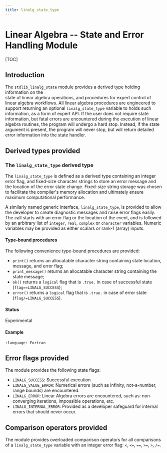 ```yaml
---
title: linalg_state_type
---
```


# Linear Algebra -- State and Error Handling Module

[TOC]

## Introduction

The `stdlib_linalg_state` module provides a derived type holding information on the  
state of linear algebra operations, and procedures for expert control of linear algebra workflows. 
All linear algebra procedures are engineered to support returning an optional `linalg_state_type` 
variable to holds such information, as a form of expert API. If the user does not require state 
information, but fatal errors are encountered during the execution of linear algebra routines, the 
program will undergo a hard stop.
Instead, if the state argument is present, the program will never stop, but will return detailed error 
information into the state handler. 

## Derived types provided

<!-- -- -- -- -- -- -- -- -- -- -- -- -- -- -- -- -- -- -- -->
### The `linalg_state_type` derived type

The `linalg_state_type` is defined as a derived type containing an integer error flag, and 
fixed-size character strings to store an error message and the location of the error state change. 
Fixed-size string storage was chosen to facilitate the compiler's memory allocation and ultimately 
ensure maximum computational performance.  

A similarly named generic interface, `linalg_state_type`, is provided to allow the developer to 
create diagnostic messages and raise error flags easily. The call starts with an error flag or 
the location of the event, and is followed by an arbitrary list of `integer`, `real`, `complex` or 
`character` variables. Numeric variables may be provided as either scalars or rank-1 (array) inputs. 

#### Type-bound procedures

The following convenience type-bound procedures are provided: 
- `print()` returns an allocatable character string containing state location, message, and error flag; 
- `print_message()` returns an allocatable character string containing the state message; 
- `ok()` returns a `logical` flag that is `.true.` in case of successful state (`flag==LINALG_SUCCESS`);
- `error()` returns a `logical` flag that is `.true.` in case of error state (`flag/=LINALG_SUCCESS`).

#### Status

Experimental

#### Example

```{literalinclude} ../../example/linalg/example_state1.f90
:language: Fortran
```

## Error flags provided

The module provides the following state flags: 
- `LINALG_SUCCESS`: Successful execution
- `LINALG_VALUE_ERROR`: Numerical errors (such as infinity, not-a-number, range bounds) are encountered.
- `LINALG_ERROR`: Linear Algebra errors are encountered, such as: non-converging iterations, impossible operations, etc.
- `LINALG_INTERNAL_ERROR`: Provided as a developer safeguard for internal errors that should never occur.

## Comparison operators provided

The module provides overloaded comparison operators for all comparisons of a `linalg_state_type` variable 
with an integer error flag: `<`, `<=`, `==`, `>=`, `>`, `/=`.
